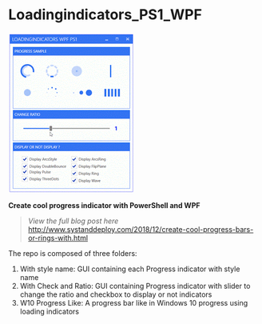 # Loadingindicators_PS1_WPF
![alt text](https://github.com/damienvanrobaeys/Loadingindicators_PS1_WPF/blob/master/gif/loadingindicator_preview.gif)

**Create cool progress indicator with PowerShell and WPF**

> *View the full blog post here*
http://www.systanddeploy.com/2018/12/create-cool-progress-bars-or-rings-with.html



The repo is composed of three folders:
1. With style name: GUI containing each Progress indicator with style name
2. With Check and Ratio: GUI containing Progress indicator with slider to change the ratio and checkbox to display or not indicators
3. W10 Progress Like: A progress bar like in Windows 10 progress using loading indicators
